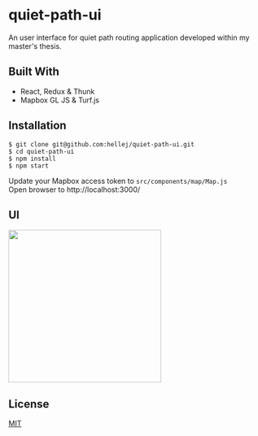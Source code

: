 # quiet-path-ui
An user interface for quiet path routing application developed within my master's thesis.

## Built With
* React, Redux & Thunk
* Mapbox GL JS & Turf.js

## Installation
```
$ git clone git@github.com:hellej/quiet-path-ui.git
$ cd quiet-path-ui
$ npm install
$ npm start
```
Update your Mapbox access token to `src/components/map/Map.js`<br>
Open browser to http://localhost:3000/

## UI
<img src="images/quiet-path_UI-1.png" width="300">

## License
[MIT](LICENSE)
